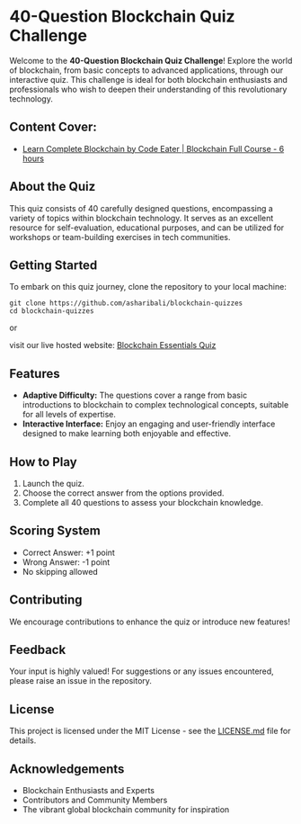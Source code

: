 # 40-Question Blockchain Quiz Challenge

Welcome to the **40-Question Blockchain Quiz Challenge**! Explore the world of blockchain, from basic concepts to advanced applications, through our interactive quiz. This challenge is ideal for both blockchain enthusiasts and professionals who wish to deepen their understanding of this revolutionary technology.

## Content Cover:
- [Learn Complete Blockchain by Code Eater | Blockchain Full Course - 6 hours ](https://www.youtube.com/watch?v=6aF6p2VUORE) 

## About the Quiz
This quiz consists of 40 carefully designed questions, encompassing a variety of topics within blockchain technology. It serves as an excellent resource for self-evaluation, educational purposes, and can be utilized for workshops or team-building exercises in tech communities.

## Getting Started
To embark on this quiz journey, clone the repository to your local machine:
```
git clone https://github.com/asharibali/blockchain-quizzes
cd blockchain-quizzes
```
or 

visit our live hosted website:
[Blockchain Essentials Quiz](https://blockchain-essentials-quiz.com/)

## Features
- **Adaptive Difficulty:** The questions cover a range from basic introductions to blockchain to complex technological concepts, suitable for all levels of expertise.
- **Interactive Interface:** Enjoy an engaging and user-friendly interface designed to make learning both enjoyable and effective.

## How to Play
1. Launch the quiz.
2. Choose the correct answer from the options provided.
3. Complete all 40 questions to assess your blockchain knowledge.

## Scoring System
- Correct Answer: +1 point
- Wrong Answer: -1 point
- No skipping allowed

## Contributing
We encourage contributions to enhance the quiz or introduce new features!

## Feedback
Your input is highly valued! For suggestions or any issues encountered, please raise an issue in the repository.

## License
This project is licensed under the MIT License - see the [LICENSE.md](LICENSE.md) file for details.

## Acknowledgements
- Blockchain Enthusiasts and Experts
- Contributors and Community Members
- The vibrant global blockchain community for inspiration

